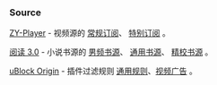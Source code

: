 ### Source

[ZY-Player](https://github.com/cuiocean/ZY-Player) - 视频源的 [常规订阅](https://cdn.jsdelivr.net/gh/LuanJian/awesome@dev/Source/files/zyplayer.json)、 [特别订阅](https://cdn.jsdelivr.net/gh/LuanJian/awesome@dev/Source/files/xzyplayer.json) 。
  
[阅读 3.0](https://github.com/gedoor/legado) - 小说书源的 [男频书源](http://shuyuan.miaogongzi.net/shuyuan/1617406392.json)、 [通用书源](http://no-mystery.gitee.io/shuyuan/%E5%85%A8%E7%BD%91%E9%80%9A%E7%94%A8.json)、 [精校书源](http://no-mystery.gitee.io/shuyuan/%E7%B2%BE%E6%A0%A1%E4%B9%A6%E6%BA%90%E5%90%88%E9%9B%86.json) 。

[uBlock Origin](https://github.com/gorhill/uBlock) - 插件过滤规则 [通用规则](https://raw.githubusercontent.com/LuanJian/awesome/dev/Source/files/rule.txt)、[视频广告](https://raw.githubusercontent.com/LuanJian/awesome/dev/Source/files/mv.txt) 。

